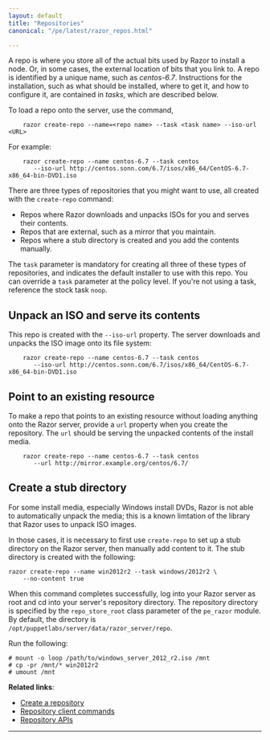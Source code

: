 ```yaml
---
layout: default
title: "Repositories"
canonical: "/pe/latest/razor_repos.html"

---
```


A repo is where you store all of the actual bits used by Razor to install a
node. Or, in some cases, the external location of bits that you link to. A
repo is identified by a unique name, such as *centos-6.7*. Instructions for
the installation, such as what should be installed, where to get it, and
how to configure it, are contained in *tasks*, which are described below.

To load a repo onto the server, use the command,

        razor create-repo --name=<repo name> --task <task name> --iso-url <URL>

For example:

        razor create-repo --name centos-6.7 --task centos
           --iso-url http://centos.sonn.com/6.7/isos/x86_64/CentOS-6.7-x86_64-bin-DVD1.iso

There are three types of repositories that you might want to use, all
created with the `create-repo` command:

+ Repos where Razor downloads and unpacks ISOs for you and serves their contents.
+ Repos that are external, such as a mirror that you maintain.
+ Repos where a stub directory is created and you add the contents manually.

The `task` parameter is mandatory for creating all three of these types of
repositories, and indicates the default installer to use with this
repo. You can override a `task` parameter at the policy level. If you're
not using a task, reference the stock task `noop`.

## Unpack an ISO and serve its contents

This repo is created with the `--iso-url` property. The server downloads and
unpacks the ISO image onto its file system:

        razor create-repo --name centos-6.7 --task centos
           --iso-url http://centos.sonn.com/6.7/isos/x86_64/CentOS-6.7-x86_64-bin-DVD1.iso

## Point to an existing resource

To make a repo that points to an existing resource without loading anything
onto the Razor server, provide a `url` property when you create the
repository. The `url` should be serving the unpacked contents of the
install media.

        razor create-repo --name centos-6.7 --task centos
           --url http://mirror.example.org/centos/6.7/


## Create a stub directory

For some install media, especially Windows install DVDs, Razor is not able
to automatically unpack the media; this is a known limtation of the library
that Razor uses to unpack ISO images.

In those cases, it is necessary to first use `create-repo` to set up a stub
directory on the Razor server, then manually add content to it. The
stub directory is created with the following:

~~~
razor create-repo --name win2012r2 --task windows/2012r2 \
	--no-content true
~~~

When this command completes successfully, log into your Razor server as root and cd into your server's repository directory. The repository directory is specified by the `repo_store_root` class parameter of the `pe_razor` module. By default, the directory is `/opt/puppetlabs/server/data/razor_server/repo`.

Run the following:

~~~
# mount -o loop /path/to/windows_server_2012_r2.iso /mnt
# cp -pr /mnt/* win2012r2
# umount /mnt
~~~

**Related links**:

* [Create a repository](./razor_using.html#create-a-repository)
* [Repository client commands](./razor_client_commands.html#repository-commands)
* [Repository APIs](./razor_reference.html#repositories)


* * *

